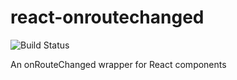 # react-onroutechanged
![Build Status](https://travis-ci.org/space-fe/react-onroutechanged.svg?branch=master)

An onRouteChanged wrapper for React components

